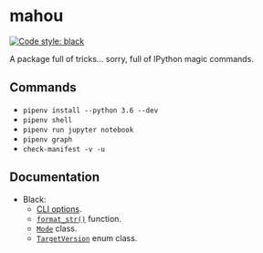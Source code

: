 # mahou

[![Code style: black](https://img.shields.io/badge/code%20style-black-000000.svg)](https://github.com/psf/black)

A package full of tricks... sorry, full of IPython magic commands.

## Commands

- `pipenv install --python 3.6 --dev`
- `pipenv shell`
- `pipenv run jupyter notebook`
- `pipenv graph`
- `check-manifest -v -u`

## Documentation

- Black:
  - [CLI options](https://github.com/psf/black/blob/master/README.md#command-line-options).
  - [`format_str()`](https://github.com/psf/black/blob/master/src/black/__init__.py#L943) function.
  - [`Mode`](https://github.com/psf/black/blob/master/src/black/__init__.py#L240) class.
  - [`TargetVersion`](https://github.com/psf/black/blob/master/src/black/__init__.py#L169) enum class.
